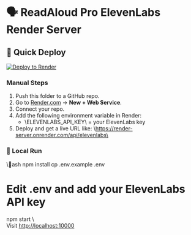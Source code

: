 ﻿# 🗣️ ReadAloud Pro ElevenLabs Render Server

## 🚀 Quick Deploy
[![Deploy to Render](https://render.com/images/deploy-to-render-button.svg)](https://render.com/deploy)

### Manual Steps
1. Push this folder to a GitHub repo.
2. Go to [Render.com](https://render.com) → **New + Web Service**.
3. Connect your repo.
4. Add the following environment variable in Render:
   - \ELEVENLABS_API_KEY\ = your ElevenLabs key
5. Deploy and get a live URL like:
   \https://render-server.onrender.com/api/elevenlabs\

### 🧠 Local Run
\\\ash
npm install
cp .env.example .env
# Edit .env and add your ElevenLabs API key
npm start
\\\
Visit [http://localhost:10000](http://localhost:10000)
